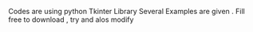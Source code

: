 Codes are using python Tkinter Library 
Several Examples are given . Fill free to download , try and alos modify

